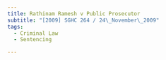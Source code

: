 ```yaml
---
title: Rathinam Ramesh v Public Prosecutor 
subtitle: "[2009] SGHC 264 / 24\_November\_2009"
tags:
  - Criminal Law
  - Sentencing

---
```


